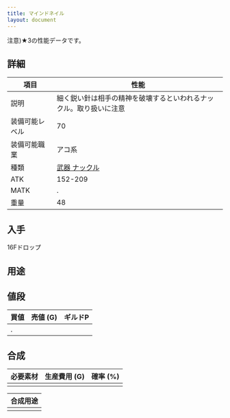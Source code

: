 ```yaml
---
title: マインドネイル
layout: document
---
```

注意)★3の性能データです。

## 詳細

|項目|性能|
|---|---|
|説明|細く鋭い針は相手の精神を破壊するといわれるナックル。取り扱いに注意|
|装備可能レベル|70|
|装備可能職業|アコ系|
|種類|[武器 ナックル](武器(ナックル))|
|ATK|152-209|
|MATK|.|
|重量|48|

## 入手

16Fドロップ

## 用途

## 値段

|買値|売値 (G)|ギルドP|
|---|---|---|
|.|||

## 合成

|必要素材|生産費用 (G)|確率 (%)|
|---|---|---|
||||

|合成用途|
|---|
||
